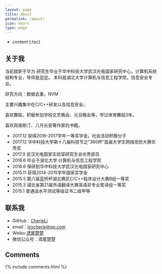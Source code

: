 ```yaml
---
layout: page
title: About
permalink: /about/
icon: heart
type: page
---
```


* content
{:toc}

## 关于我
当前就职于华为
研究生毕业于华中科技大学武汉光电国家研究中心，计算机系统结构专业，导师是[华宇](https://csyhua.github.io/csyhua/index.html)。
本科是湖北大学计算机与信息工程学院，信息安全专业。

研究方向：数据去重，NVM

主要兴趣集中在C/C++研发以及信息安全。

喜欢舞蹈，积极参加学校文艺晚会、元旦晚会等，学过体育舞蹈3年。

喜欢简奥斯汀、八月长安等作家的书籍。

* 2017.12  获得2016-2017学年一等奖学金，社会活动积极分子  
* 2017.12 华中科技大学第十八届科技节之“360杯”首届大学生网络攻防大赛优秀奖
* 2017.9 武汉光电国家实验室研究生会优秀部员
* 2016.6 毕业于湖北大学 计算机与信息工程学院  
* 2016.6 保研到华中科技大学武汉光电国家研究中心
* 2015.11 获得2014-2015学年国家奖学金
* 2015.5 第六届蓝桥杯湖北赛区C/C++程序设计大赛B组一等奖
* 2015.3 湖北省第21届外语翻译大赛英语非专业笔译组一等奖
* 2015.1 普通话水平测试等级证书二级甲等


## 联系我
* GitHub：[CherieLi](https://github.com/cherieLi)
* email：lzycherie@qq.com
* Weibo:[鸢尾楚楚](https://weibo.com/u/3795460443)
* 微信公众号：鸢尾楚楚

## Comments

{% include comments.html %}
